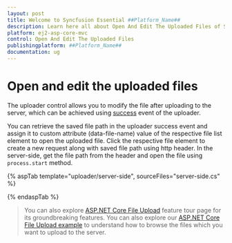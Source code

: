 ```yaml
---
layout: post
title: Welcome to Syncfusion Essential ##Platform_Name##
description: Learn here all about Open And Edit The Uploaded Files of Syncfusion Essential ##Platform_Name## widgets based on HTML5 and jQuery.
platform: ej2-asp-core-mvc
control: Open And Edit The Uploaded Files
publishingplatform: ##Platform_Name##
documentation: ug
---
```



# Open and edit the uploaded files

The uploader control allows you to modify the file after uploading to the server, which can be achieved using [success](https://help.syncfusion.com/cr/aspnetcore-js2/Syncfusion.EJ2.Inputs.Uploader.html#Syncfusion_EJ2_Inputs_Uploader_Success) event of the uploader.

You can retrieve the saved file path in the uploader success event and assign it to custom attribute (data-file-name) value of the respective file list element to open the uploaded file. Click the respective file element to create a new request along with saved file path using http header. In the server-side, get the file path from the header and open the file using `process.start` method.

{% aspTab template="uploader/server-side", sourceFiles="server-side.cs" %}

{% endaspTab %}

> You can also explore [ASP.NET Core File Upload](https://www.syncfusion.com/aspnet-core-ui-controls/file-upload) feature tour page for its groundbreaking features. You can also explore our [ASP.NET Core File Upload example](https://ej2.syncfusion.com/aspnetcore/Uploader/DefaultFunctionalities#/material) to understand how to browse the files which you want to upload to the server.